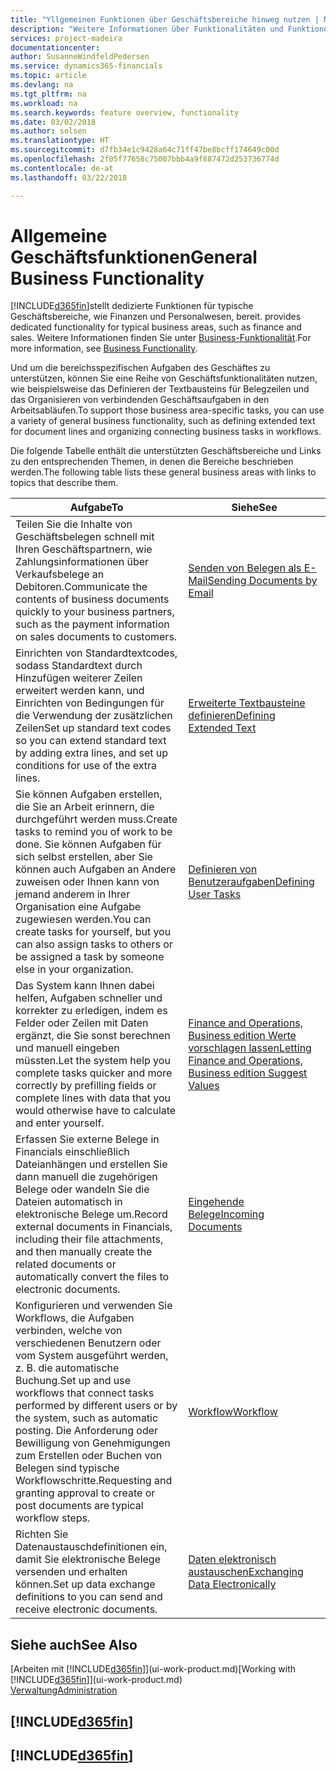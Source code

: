 ```yaml
---
title: "Yllgemeinen Funktionen über Geschäftsbereiche hinweg nutzen | Microsoft Docs"
description: "Weitere Informationen über Funktionalitäten und Funktionen, die über Geschäftsbereiche hinweg in Finance and Operations, Business edition verwendet werden."
services: project-madeira
documentationcenter: 
author: SusanneWindfeldPedersen
ms.service: dynamics365-financials
ms.topic: article
ms.devlang: na
ms.tgt_pltfrm: na
ms.workload: na
ms.search.keywords: feature overview, functionality
ms.date: 03/02/2018
ms.author: solsen
ms.translationtype: HT
ms.sourcegitcommit: d7fb34e1c9428a64c71ff47be8bcff174649c00d
ms.openlocfilehash: 2f05f77658c75007bbb4a9f887472d253736774d
ms.contentlocale: de-at
ms.lasthandoff: 03/22/2018

---
```

# <a name="general-business-functionality"></a><span data-ttu-id="76b9f-103">Allgemeine Geschäftsfunktionen</span><span class="sxs-lookup"><span data-stu-id="76b9f-103">General Business Functionality</span></span>
[!INCLUDE[d365fin](includes/d365fin_md.md)]<span data-ttu-id="76b9f-104">stellt dedizierte Funktionen für typische Geschäftsbereiche, wie Finanzen und Personalwesen, bereit.</span><span class="sxs-lookup"><span data-stu-id="76b9f-104"> provides dedicated functionality for typical business areas, such as finance and sales.</span></span> <span data-ttu-id="76b9f-105">Weitere Informationen finden Sie unter [Business-Funktionalität](madeira-business-functionality.md).</span><span class="sxs-lookup"><span data-stu-id="76b9f-105">For more information, see [Business Functionality](madeira-business-functionality.md).</span></span>

<span data-ttu-id="76b9f-106">Und um die bereichsspezifischen Aufgaben des Geschäftes zu unterstützen, können Sie eine Reihe von Geschäftsfunktionalitäten nutzen, wie beispielsweise das Definieren der Textbausteins für Belegzeilen und das Organisieren von verbindenden Geschäftsaufgaben in den Arbeitsabläufen.</span><span class="sxs-lookup"><span data-stu-id="76b9f-106">To support those business area-specific tasks, you can use a variety of general business functionality, such as defining extended text for document lines and organizing connecting business tasks in workflows.</span></span>

<span data-ttu-id="76b9f-107">Die folgende Tabelle enthält die unterstützten Geschäftsbereiche und Links zu den entsprechenden Themen, in denen die Bereiche beschrieben werden.</span><span class="sxs-lookup"><span data-stu-id="76b9f-107">The following table lists these general business areas with links to topics that describe them.</span></span>

| <span data-ttu-id="76b9f-108">Aufgabe</span><span class="sxs-lookup"><span data-stu-id="76b9f-108">To</span></span> | <span data-ttu-id="76b9f-109">Siehe</span><span class="sxs-lookup"><span data-stu-id="76b9f-109">See</span></span> |
| --- | --- |
| <span data-ttu-id="76b9f-110">Teilen Sie die Inhalte von Geschäftsbelegen schnell mit Ihren Geschäftspartnern, wie Zahlungsinformationen über Verkaufsbelege an Debitoren.</span><span class="sxs-lookup"><span data-stu-id="76b9f-110">Communicate the contents of business documents quickly to your business partners, such as the payment information on sales documents to customers.</span></span> |[<span data-ttu-id="76b9f-111">Senden von Belegen als E-Mail</span><span class="sxs-lookup"><span data-stu-id="76b9f-111">Sending Documents by Email</span></span>](ui-how-send-documents-email.md) |
| <span data-ttu-id="76b9f-112">Einrichten von Standardtextcodes, sodass Standardtext durch Hinzufügen weiterer Zeilen erweitert werden kann, und Einrichten von Bedingungen für die Verwendung der zusätzlichen Zeilen</span><span class="sxs-lookup"><span data-stu-id="76b9f-112">Set up standard text codes so you can extend standard text by adding extra lines, and set up conditions for use of the extra lines.</span></span> |[<span data-ttu-id="76b9f-113">Erweiterte Textbausteine definieren</span><span class="sxs-lookup"><span data-stu-id="76b9f-113">Defining Extended Text</span></span>](ui-how-define-ext-text.md) |
|<span data-ttu-id="76b9f-114">Sie können Aufgaben erstellen, die Sie an Arbeit erinnern, die durchgeführt werden muss.</span><span class="sxs-lookup"><span data-stu-id="76b9f-114">Create tasks to remind you of work to be done.</span></span> <span data-ttu-id="76b9f-115">Sie können Aufgaben für sich selbst erstellen, aber Sie können auch Aufgaben an Andere zuweisen oder Ihnen kann von jemand anderem in Ihrer Organisation eine Aufgabe zugewiesen werden.</span><span class="sxs-lookup"><span data-stu-id="76b9f-115">You can create tasks for yourself, but you can also assign tasks to others or be assigned a task by someone else in your organization.</span></span>|[<span data-ttu-id="76b9f-116">Definieren von Benutzeraufgaben</span><span class="sxs-lookup"><span data-stu-id="76b9f-116">Defining User Tasks</span></span>](across-user-tasks.md)|
|<span data-ttu-id="76b9f-117">Das System kann Ihnen dabei helfen, Aufgaben schneller und korrekter zu erledigen, indem es Felder oder Zeilen mit Daten ergänzt, die Sie sonst berechnen und manuell eingeben müssten.</span><span class="sxs-lookup"><span data-stu-id="76b9f-117">Let the system help you complete tasks quicker and more correctly by prefilling fields or complete lines with data that you would otherwise have to calculate and enter yourself.</span></span>|[<span data-ttu-id="76b9f-118"> Finance and Operations, Business edition Werte vorschlagen lassen</span><span class="sxs-lookup"><span data-stu-id="76b9f-118">Letting Finance and Operations, Business edition Suggest Values</span></span>](ui-let-system-suggest-values.md)|
|<span data-ttu-id="76b9f-119">Erfassen Sie externe Belege in Financials einschließlich Dateianhängen und erstellen Sie dann manuell die zugehörigen Belege oder wandeln Sie die Dateien automatisch in elektronische Belege um.</span><span class="sxs-lookup"><span data-stu-id="76b9f-119">Record external documents in Financials, including their file attachments, and then manually create the related documents or automatically convert the files to electronic documents.</span></span>|[<span data-ttu-id="76b9f-120">Eingehende Belege</span><span class="sxs-lookup"><span data-stu-id="76b9f-120">Incoming Documents</span></span>](across-income-documents.md)|
|<span data-ttu-id="76b9f-121">Konfigurieren und verwenden Sie Workflows, die Aufgaben verbinden, welche von verschiedenen Benutzern oder vom System ausgeführt werden, z. B. die automatische Buchung.</span><span class="sxs-lookup"><span data-stu-id="76b9f-121">Set up and use workflows that connect tasks performed by different users or by the system, such as automatic posting.</span></span> <span data-ttu-id="76b9f-122">Die Anforderung oder Bewilligung von Genehmigungen zum Erstellen oder Buchen von Belegen sind typische Workflowschritte.</span><span class="sxs-lookup"><span data-stu-id="76b9f-122">Requesting and granting approval to create or post documents are typical workflow steps.</span></span>|[<span data-ttu-id="76b9f-123">Workflow</span><span class="sxs-lookup"><span data-stu-id="76b9f-123">Workflow</span></span>](across-workflow.md)|
| <span data-ttu-id="76b9f-124">Richten Sie Datenaustauschdefinitionen ein, damit Sie elektronische Belege versenden und erhalten können.</span><span class="sxs-lookup"><span data-stu-id="76b9f-124">Set up data exchange definitions to you can send and receive electronic documents.</span></span> |[<span data-ttu-id="76b9f-125">Daten elektronisch austauschen</span><span class="sxs-lookup"><span data-stu-id="76b9f-125">Exchanging Data Electronically</span></span>](across-data-exchange.md) |

## <a name="see-also"></a><span data-ttu-id="76b9f-126">Siehe auch</span><span class="sxs-lookup"><span data-stu-id="76b9f-126">See Also</span></span>
<span data-ttu-id="76b9f-127">[Arbeiten mit [!INCLUDE[d365fin](includes/d365fin_md.md)]](ui-work-product.md)</span><span class="sxs-lookup"><span data-stu-id="76b9f-127">[Working with [!INCLUDE[d365fin](includes/d365fin_md.md)]](ui-work-product.md)</span></span>  
[<span data-ttu-id="76b9f-128">Verwaltung</span><span class="sxs-lookup"><span data-stu-id="76b9f-128">Administration</span></span>](admin-setup-and-administration.md)

## [!INCLUDE[d365fin](includes/free_trial_md.md)]  
## [!INCLUDE[d365fin](includes/training_link_md.md)]

